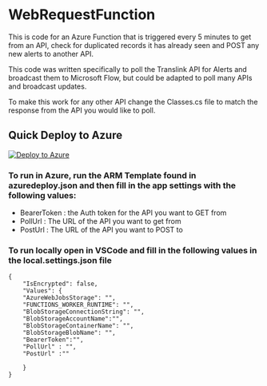 # WebRequestFunction

This is code for an Azure Function that is triggered every 5 minutes to get from an API, check for duplicated records it has already seen and POST any new alerts to another API.

This code was written specifically to poll the Translink API for Alerts and broadcast them to Microsoft Flow, but could be adapted to poll many APIs and broadcast updates. 

To make this work for any other API change the Classes.cs file to match the response from the API you would like to poll. 

## Quick Deploy to Azure

[![Deploy to Azure](http://azuredeploy.net/deploybutton.svg)](https://azuredeploy.net/)

### To run in Azure, run the ARM Template found in azuredeploy.json and then fill in the app settings with the following values:
- BearerToken : the Auth token for the API you want to GET from
- PollUrl : The URL of the API you want to get from
- PostUrl : The URL of the API you want to POST to

### To run locally open in VSCode and fill in the following values in the local.settings.json file 
```
{
    "IsEncrypted": false,
    "Values": {
    "AzureWebJobsStorage": "",
    "FUNCTIONS_WORKER_RUNTIME": "",
    "BlobStorageConnectionString": "",
    "BlobStorageAccountName":"",
    "BlobStorageContainerName": "",
    "BlobStorageBlobName": "",
    "BearerToken":"",
    "PollUrl" : "",
    "PostUrl" :"" 

    }
}
```
